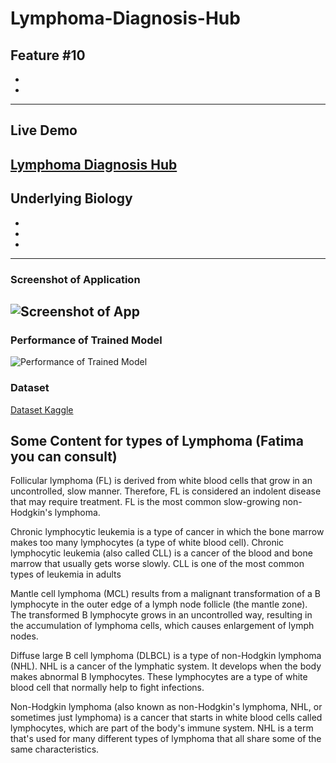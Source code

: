 # Lymphoma-Diagnosis-Hub
Feature #10
-
-
-
---
## Live Demo
[Lymphoma Diagnosis Hub](https://reliance-fyp.github.io/Lymphoma-Diagnosis-Hub/)
---

## Underlying Biology
-
-
-
---
### Screenshot of Application
![Screenshot of App](https://raw.githubusercontent.com/Reliance-FYP/Lymphoma-Diagnosis-Hub/main/app.png)
---

### Performance of Trained Model
![Performance of Trained Model](https://raw.githubusercontent.com/Reliance-FYP/Lymphoma-Diagnosis-Hub/main/performance.png)

### Dataset
[Dataset Kaggle](https://www.kaggle.com/andrewmvd/malignant-lymphoma-classification/version/1)

## Some Content for types of Lymphoma (Fatima you can consult)
Follicular lymphoma (FL) is derived from white blood cells that grow in an
 uncontrolled, slow manner. Therefore, FL is considered an indolent disease 
that may require treatment. FL is the most common slow-growing non-Hodgkin's lymphoma.

Chronic lymphocytic leukemia is a type of cancer in which the bone marrow 
makes too many lymphocytes (a type of white blood cell). Chronic lymphocytic
 leukemia (also called CLL) is a cancer of the blood and bone marrow that usually
 gets worse slowly. CLL is one of the most common types of leukemia in adults
 
 Mantle cell lymphoma (MCL) results from a malignant transformation of a B lymphocyte
 in the outer edge of a lymph node follicle (the mantle zone). The transformed 
B lymphocyte grows in an uncontrolled way, resulting in the accumulation of
 lymphoma cells, which causes enlargement of lymph nodes.
 
 Diffuse large B cell lymphoma (DLBCL) is a type of non-Hodgkin lymphoma (NHL).  NHL is a cancer of the lymphatic system. It develops when the body makes abnormal  B lymphocytes. These lymphocytes are a type of white blood cell that normally help to  fight infections.
 
 
 Non-Hodgkin lymphoma (also known as non-Hodgkin's lymphoma, NHL, or sometimes 
just lymphoma) is a cancer that starts in white blood cells called lymphocytes, which are 
part of the body's immune system. NHL is a term that's used for many different types of
 lymphoma that all share some of the same characteristics.

 
